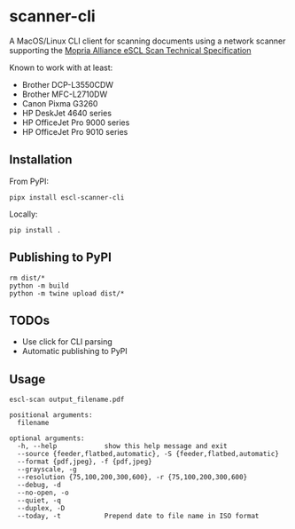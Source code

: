 
# scanner-cli
A MacOS/Linux CLI client for scanning documents using a network scanner supporting the [Mopria Alliance eSCL Scan Technical Specification](https://mopria.org/MopriaeSCLSpecDownload.php)

Known to work with at least:
- Brother DCP-L3550CDW
- Brother MFC-L2710DW
- Canon Pixma G3260
- HP DeskJet 4640 series
- HP OfficeJet Pro 9000 series
- HP OfficeJet Pro 9010 series

## Installation
From PyPI:
```
pipx install escl-scanner-cli
```

Locally:
```
pip install .
```

## Publishing to PyPI

```
rm dist/*
python -m build
python -m twine upload dist/*
```

## TODOs

- Use click for CLI parsing
- Automatic publishing to PyPI

## Usage
```
escl-scan output_filename.pdf

positional arguments:
  filename

optional arguments:
  -h, --help            show this help message and exit
  --source {feeder,flatbed,automatic}, -S {feeder,flatbed,automatic}
  --format {pdf,jpeg}, -f {pdf,jpeg}
  --grayscale, -g
  --resolution {75,100,200,300,600}, -r {75,100,200,300,600}
  --debug, -d
  --no-open, -o
  --quiet, -q
  --duplex, -D
  --today, -t           Prepend date to file name in ISO format
  ```
